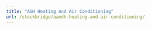 ```yaml
---
title: "A&H Heating And Air Conditioning"
url: /stockbridge/aandh-heating-and-air-conditioning/
---
```

